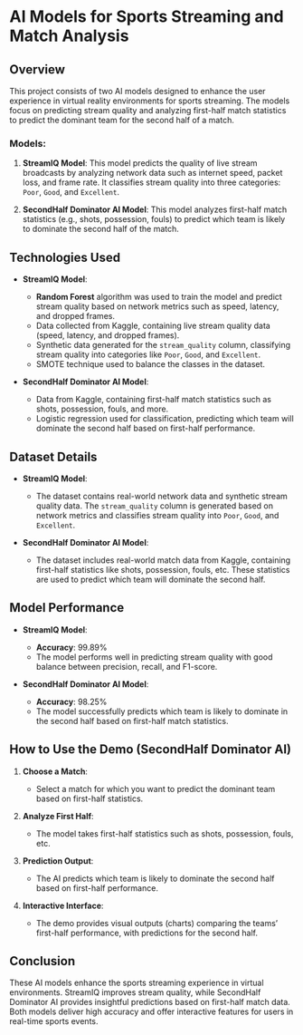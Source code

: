 # AI Models for Sports Streaming and Match Analysis

## Overview

This project consists of two AI models designed to enhance the user experience in virtual reality environments for sports streaming. The models focus on predicting stream quality and analyzing first-half match statistics to predict the dominant team for the second half of a match.

### Models:

1. **StreamIQ Model**: This model predicts the quality of live stream broadcasts by analyzing network data such as internet speed, packet loss, and frame rate. It classifies stream quality into three categories: `Poor`, `Good`, and `Excellent`.
   
2. **SecondHalf Dominator AI Model**: This model analyzes first-half match statistics (e.g., shots, possession, fouls) to predict which team is likely to dominate the second half of the match.

## Technologies Used

- **StreamIQ Model**:
    - **Random Forest** algorithm was used to train the model and predict stream quality based on network metrics such as speed, latency, and dropped frames.
    - Data collected from Kaggle, containing live stream quality data (speed, latency, and dropped frames).
    - Synthetic data generated for the `stream_quality` column, classifying stream quality into categories like `Poor`, `Good`, and `Excellent`.
    - SMOTE technique used to balance the classes in the dataset.
  
- **SecondHalf Dominator AI Model**:
    - Data from Kaggle, containing first-half match statistics such as shots, possession, fouls, and more.
    - Logistic regression used for classification, predicting which team will dominate the second half based on first-half performance.

## Dataset Details

- **StreamIQ Model**:
    - The dataset contains real-world network data and synthetic stream quality data. The `stream_quality` column is generated based on network metrics and classifies stream quality into `Poor`, `Good`, and `Excellent`.
  
- **SecondHalf Dominator AI Model**:
    - The dataset includes real-world match data from Kaggle, containing first-half statistics like shots, possession, fouls, etc. These statistics are used to predict which team will dominate the second half.

## Model Performance

- **StreamIQ Model**:
    - **Accuracy**: 99.89%
    - The model performs well in predicting stream quality with good balance between precision, recall, and F1-score.

- **SecondHalf Dominator AI Model**:
    - **Accuracy**: 98.25%
    - The model successfully predicts which team is likely to dominate in the second half based on first-half match statistics.

## How to Use the Demo (SecondHalf Dominator AI)

1. **Choose a Match**:
    - Select a match for which you want to predict the dominant team based on first-half statistics.

2. **Analyze First Half**:
    - The model takes first-half statistics such as shots, possession, fouls, etc.

3. **Prediction Output**:
    - The AI predicts which team is likely to dominate the second half based on first-half performance.

4. **Interactive Interface**:
    - The demo provides visual outputs (charts) comparing the teams’ first-half performance, with predictions for the second half.

## Conclusion

These AI models enhance the sports streaming experience in virtual environments. StreamIQ improves stream quality, while SecondHalf Dominator AI provides insightful predictions based on first-half match data. Both models deliver high accuracy and offer interactive features for users in real-time sports events.

